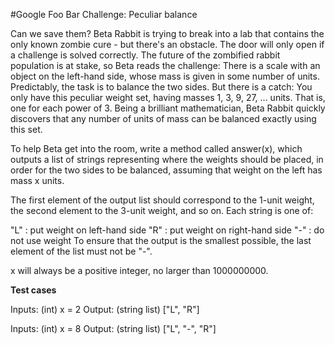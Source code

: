 #Google Foo Bar Challenge: Peculiar balance

Can we save them? Beta Rabbit is trying to break into a lab that contains the only known zombie cure - but there's an obstacle. The door will only open if a challenge is solved correctly. The future of the zombified rabbit population is at stake, so Beta reads the challenge: There is a scale with an object on the left-hand side, whose mass is given in some number of units. Predictably, the task is to balance the two sides. But there is a catch: You only have this peculiar weight set, having masses 1, 3, 9, 27, ... units. That is, one for each power of 3. Being a brilliant mathematician, Beta Rabbit quickly discovers that any number of units of mass can be balanced exactly using this set.

To help Beta get into the room, write a method called answer(x), which outputs a list of strings representing where the weights should be placed, in order for the two sides to be balanced, assuming that weight on the left has mass x units.

The first element of the output list should correspond to the 1-unit weight, the second element to the 3-unit weight, and so on. Each string is one of:

"L" : put weight on left-hand side
"R" : put weight on right-hand side
"-" : do not use weight
To ensure that the output is the smallest possible, the last element of the list must not be "-".

x will always be a positive integer, no larger than 1000000000.

**Test cases**

Inputs: (int) x = 2
Output: (string list) ["L", "R"]

Inputs: (int) x = 8
Output: (string list) ["L", "-", "R"]
